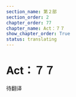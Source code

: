 ```yaml
---
section_name: 第２部
section_order: 2
chapter_order: 77
chapter_name: Act：７７
show_chapter_order: True
status: translating
---
```


# Act：７７
待翻译
